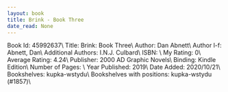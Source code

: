 ```yaml
---
layout: book
title: Brink - Book Three
date_read: None
---
```


Book Id: 45992637\ 
Title: Brink: Book Three\ 
Author: Dan Abnett\ 
Author l-f: Abnett, Dan\ 
Additional Authors: I.N.J. Culbard\ 
ISBN: \ 
My Rating: 0\ 
Average Rating: 4.24\ 
Publisher: 2000 AD Graphic Novels\ 
Binding: Kindle Edition\ 
Number of Pages: \ 
Year Published: 2019\ 
Date Added: 2020/10/21\ 
Bookshelves: kupka-wstydu\ 
Bookshelves with positions: kupka-wstydu (#1857)\ 

